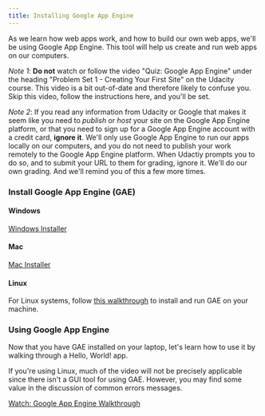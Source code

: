 ```yaml
---
title: Installing Google App Engine
---
```


As we learn how web apps work, and how to build our own web apps, we'll be using Google App Engine. This tool will help us create and run web apps on our computers.

*Note 1*: **Do not** watch or follow the video "Quiz: Google App Engine" under the heading "Problem Set 1 - Creating Your First Site" on the Udacity course. This video is a bit out-of-date and therefore likely to confuse you. Skip this video, follow the instructions here, and you'll be set.

*Note 2*: If you read any information from Udacity or Google that makes it seem like you need to *publish* or *host* your site on the Google App Engine platform, or that you need to sign up for a Google App Engine account with a credit card, **ignore it**. We'll only use Google App Engine to run our apps locally on our computers, and you do not need to publish your work remotely to the Google App Engine platform. When Udactiy prompts you to do so, and to submit your URL to them for grading, ignore it. We'll do our own grading. And we'll remind you of this a few more times.

### Install Google App Engine (GAE)

#### Windows

[Windows Installer](GoogleAppEngine-1.9.40.msi)

#### Mac

[Mac Installer](GoogleAppEngineLauncher-1.9.38.dmg)

#### Linux

For Linux systems, follow [this walkthrough][gae-on-linux] to install and run GAE on your machine.

### Using Google App Engine

Now that you have GAE installed on your laptop, let's learn how to use it by walking through a Hello, World! app.

If you're using Linux, much of the video will not be precisely applicable since there isn't a GUI tool for using GAE. However, you may find some value in the discussion of common errors messages.

[Watch: Google App Engine Walkthrough](https://www.youtube.com/watch?v=KSFaeLRZNE8)

[gae-on-linux]: http://archive.oreilly.com/pub/a/web-services/excerpts/9780596800697/run-google-app-linux.html
